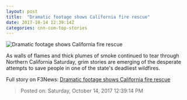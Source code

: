 ```yaml
---
layout: post
title:  "Dramatic footage shows California fire rescue"
date: 2017-10-14 12:39:14Z
categories: cnn-com-top-stories
---
```


![Dramatic footage shows California fire rescue](http://cdn.cnn.com/cnnnext/dam/assets/171013202956-03-california-fire-aftermath-neighborhood-super-tease.jpg)

As walls of flames and thick plumes of smoke continued to tear through Northern California Saturday, grim stories are emerging of the desperate attempts to save people in one of the state's deadliest wildfires.


Full story on F3News: [Dramatic footage shows California fire rescue](http://www.f3nws.com/n/DZUASD)

> Posted on: Saturday, October 14, 2017 12:39:14 PM
